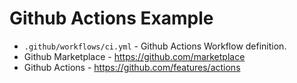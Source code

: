 # Github Actions Example
- `.github/workflows/ci.yml` - Github Actions Workflow definition.
- Github Marketplace - https://github.com/marketplace
- Github Actions - https://github.com/features/actions
